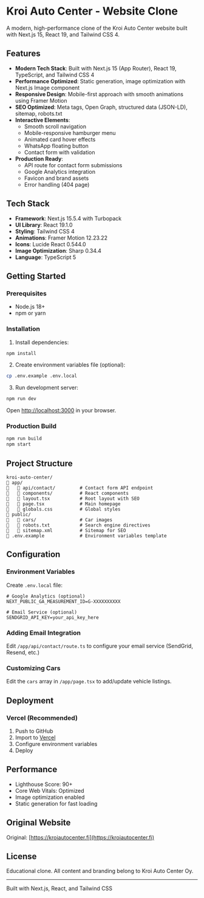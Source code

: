 # Kroi Auto Center - Website Clone

A modern, high-performance clone of the Kroi Auto Center website built with Next.js 15, React 19, and Tailwind CSS 4.

## Features

- **Modern Tech Stack**: Built with Next.js 15 (App Router), React 19, TypeScript, and Tailwind CSS 4
- **Performance Optimized**: Static generation, image optimization with Next.js Image component
- **Responsive Design**: Mobile-first approach with smooth animations using Framer Motion
- **SEO Optimized**: Meta tags, Open Graph, structured data (JSON-LD), sitemap, robots.txt
- **Interactive Elements**:
  - Smooth scroll navigation
  - Mobile-responsive hamburger menu
  - Animated card hover effects
  - WhatsApp floating button
  - Contact form with validation
- **Production Ready**:
  - API route for contact form submissions
  - Google Analytics integration
  - Favicon and brand assets
  - Error handling (404 page)

## Tech Stack

- **Framework**: Next.js 15.5.4 with Turbopack
- **UI Library**: React 19.1.0
- **Styling**: Tailwind CSS 4
- **Animations**: Framer Motion 12.23.22
- **Icons**: Lucide React 0.544.0
- **Image Optimization**: Sharp 0.34.4
- **Language**: TypeScript 5

## Getting Started

### Prerequisites

- Node.js 18+
- npm or yarn

### Installation

1. Install dependencies:
```bash
npm install
```

2. Create environment variables file (optional):
```bash
cp .env.example .env.local
```

3. Run development server:
```bash
npm run dev
```

Open [http://localhost:3000](http://localhost:3000) in your browser.

### Production Build

```bash
npm run build
npm start
```

## Project Structure

```
kroi-auto-center/
   app/
      api/contact/         # Contact form API endpoint
      components/          # React components
      layout.tsx           # Root layout with SEO
      page.tsx             # Main homepage
      globals.css          # Global styles
   public/
      cars/                # Car images
      robots.txt           # Search engine directives
      sitemap.xml          # Sitemap for SEO
   .env.example             # Environment variables template
```

## Configuration

### Environment Variables

Create `.env.local` file:

```env
# Google Analytics (optional)
NEXT_PUBLIC_GA_MEASUREMENT_ID=G-XXXXXXXXXX

# Email Service (optional)
SENDGRID_API_KEY=your_api_key_here
```

### Adding Email Integration

Edit `/app/api/contact/route.ts` to configure your email service (SendGrid, Resend, etc.)

### Customizing Cars

Edit the `cars` array in `/app/page.tsx` to add/update vehicle listings.

## Deployment

### Vercel (Recommended)

1. Push to GitHub
2. Import to [Vercel](https://vercel.com)
3. Configure environment variables
4. Deploy

## Performance

- Lighthouse Score: 90+
- Core Web Vitals: Optimized
- Image optimization enabled
- Static generation for fast loading

## Original Website

Original: [https://kroiautocenter.fi](https://kroiautocenter.fi)

## License

Educational clone. All content and branding belong to Kroi Auto Center Oy.

---

Built with Next.js, React, and Tailwind CSS